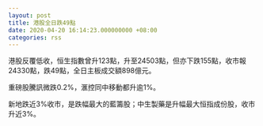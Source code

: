 ```yaml
---
layout: post
title: 港股全日跌49點
date: 2020-04-20 16:14:23.000000000 +08:00
categories: rss
---
```


港股反覆低收，恒生指數曾升123點，升至24503點，但亦下跌155點，收市報24330點，跌49點，全日主板成交額898億元。

重磅股騰訊微跌0.2%，滙控同中移動都升逾1%。

新地跌近3%收市，是跌幅最大的藍籌股；中生製藥是升幅最大恒指成份股，收市升近3%。
